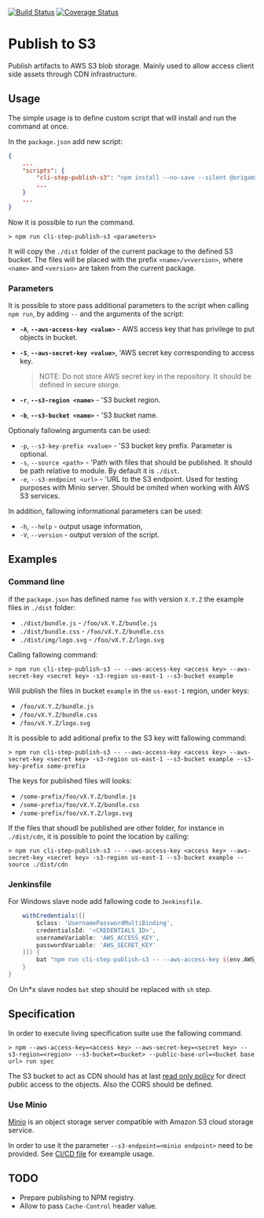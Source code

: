 [![Build Status](https://travis-ci.org/origami-network/node-cli-step-publish-s3.svg?branch=master)](https://travis-ci.org/origami-network/node-cli-step-publish-s3)
[![Coverage Status](https://coveralls.io/repos/github/origami-network/node-cli-step-publish-s3/badge.svg?branch=master)](https://coveralls.io/github/origami-network/node-cli-step-publish-s3?branch=master)

# Publish to S3

Publish artifacts to AWS S3 blob storage.
Mainly used to allow access client side assets through CDN infrastructure.


## Usage

The simple usage is to define custom script that will install and run the command at once.

In the `package.json` add new script:

```json
{
    ...
    "scripts": {
        "cli-step-publish-s3": "npm install --no-save --silent @origami-network/cli-step-publish-s3 && cli-publish-s3"
        ...
    }
    ...
}
```

Now it is possible to run the command.

```shell
> npm run cli-step-publish-s3 <parameters>
```

It will copy the `./dist` folder of the current package to the defined S3 bucket.
The files will be placed with the prefix `<name>/v<version>`, where `<name>` and `<version>` are taken from the current package.


### Parameters

It is possible to store pass additional parameters to the script when calling `npm run`, by adding `--` and the arguments of the script:

 * **`-A`**, **`--aws-access-key <value>`** - AWS access key that has privilege to put objects in bucket.
 * **`-S`**, **`--aws-secret-key <value>`**, 'AWS secret key corresponding to access key.

   > NOTE: Do not store AWS secret key in the repository. It should be defined in secure storge.

 * **`-r`**, **`--s3-region <name>`** - 'S3 bucket region.
 * **`-b`**, **`--s3-bucket <name>`** - 'S3 bucket name.

Optionaly fallowing arguments can be used:

 * `-p`, `--s3-key-prefix <value>` - 'S3 bucket key prefix. Parameter is optional.
 * `-s`, `--source <path>` - 'Path with files that should be published. It should be path relative to module. By default it is `./dist`.
 * `-e`, `--s3-endpoint <url>` - 'URL to the S3 endpoint. Used for testing purposes with Minio server. Should be omited when working with AWS S3 services.  

In addition, fallowing informational parameters can be used:

 * `-h`, `--help` - output usage information,
 * `-V`, `--version` - output version of the script.

## Examples

### Command line

if the `package.json` has defined name `foo` with version `X.Y.Z` the example files in `./dist` folder:

 * `./dist/bundle.js` - `/foo/vX.Y.Z/bundle.js` 
 * `./dist/bundle.css` - `/foo/vX.Y.Z/bundle.css` 
 * `./dist/img/logo.svg` - `/foo/vX.Y.Z/logo.svg` 

Calling fallowing command:

```shell
> npm run cli-step-publish-s3 -- --aws-access-key <access key> --aws-secret-key <secret key> -s3-region us-east-1 --s3-bucket example
```

Will publish the files in bucket `example` in the `us-east-1` region, under keys:

 * `/foo/vX.Y.Z/bundle.js` 
 * `/foo/vX.Y.Z/bundle.css` 
 * `/foo/vX.Y.Z/logo.svg` 

It is possible to add aditional prefix to the S3 key witt fallowing command:

```shell
> npm run cli-step-publish-s3 -- --aws-access-key <access key> --aws-secret-key <secret key> -s3-region us-east-1 --s3-bucket example --s3-key-prefix some-prefix
```

The keys for published files will looks:

 * `/some-prefix/foo/vX.Y.Z/bundle.js` 
 * `/some-prefix/foo/vX.Y.Z/bundle.css` 
 * `/some-prefix/foo/vX.Y.Z/logo.svg`

If the files that shoudl be published are other folder, for instance in `./dist/cdn`, it is possible to point the location by calling:

```shell
> npm run cli-step-publish-s3 -- --aws-access-key <access key> --aws-secret-key <secret key> -s3-region us-east-1 --s3-bucket example --source ./dist/cdn
```


### Jenkinsfile

For Windows slave node add fallowing code to `Jenkinsfile`.

```groovy
    withCredentials([[
        $class: 'UsernamePasswordMultiBinding',
        credentialsId: '<CREDENTIALS_ID>',
        usernameVariable: 'AWS_ACCESS_KEY',
        passwordVariable: 'AWS_SECRET_KEY'
    ]]) {    
        bat "npm run cli-step-publish-s3 -- --aws-access-key ${env.AWS_ACCESS_KEY} --aws-secret-key ${env.AWS_SECRET_KEY} -s3-region <region> --s3-bucket <bucket>"
    }
}
```

On Un*x slave nodes `bat` step should be replaced with `sh` step.


## Specification

In order to execute living specification suite use the fallowing command.

```shell
> npm --aws-access-key=<access key> --aws-secret-key=<secret key> --s3-region=<region> --s3-bucket=<bucket> --public-base-url=<bucket base url> run spec
```

The S3 bucket to act as CDN should has at last [read only policy](specs/s3/public/policy.json) for direct public access to the objects.
Also the CORS should be defined. 


### Use Minio

[Minio](https://minio.io/) is an object storage server compatible with Amazon S3 cloud storage service.

In order to use it the parameter `--s3-endpoint=<minio endpoint>` need to be provided.
See [CI/CD file](./.travis.yml) for exeample usage.


## TODO

 * Prepare publishing to NPM registry.
 * Allow to pass `Cache-Control` header value.
